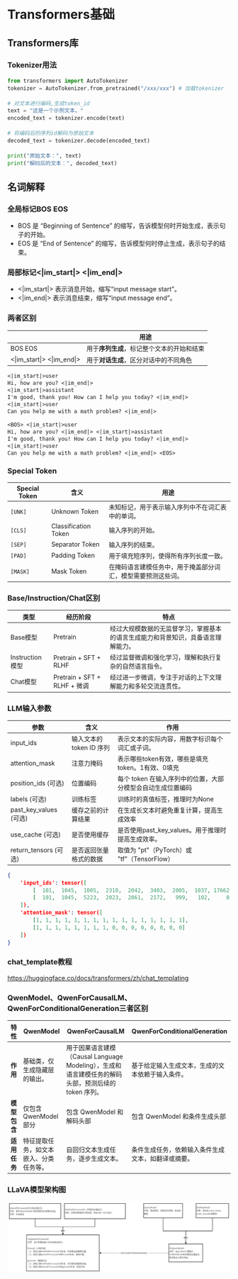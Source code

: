 # Transformers基础



## Transformers库

### Tokenizer用法


```python
from transformers import AutoTokenizer
tokenizer = AutoTokenizer.from_pretrained("/xxx/xxx") # 加载tokenizer

# 对文本进行编码,生成token_id
text = "这是一个示例文本。"
encoded_text = tokenizer.encode(text)

# 将编码后的序列id解码为原始文本
decoded_text = tokenizer.decode(encoded_text)

print("原始文本：", text)
print("解码后的文本：", decoded_text)
```

## 名词解释

### 全局标记BOS  EOS 

- BOS 是 “Beginning of Sentence” 的缩写，告诉模型何时开始生成，表示句子的开始。
- EOS 是 “End of Sentence” 的缩写，告诉模型何时停止生成，表示句子的结束。

### 局部标记<|im_start|>   <|im_end|>

- <|im_start|>  表示消息开始，缩写“input message start”。
- <|im_end|>   表示消息结束，缩写“input message end”。

### 两者区别

|                                | 用途                                       |
| ------------------------------ | ------------------------------------------ |
| BOS  EOS                       | 用于**序列生成**，标记整个文本的开始和结束 |
| <\|im_start\|>    <\|im_end\|> | 用于**对话生成**，区分对话中的不同角色     |

```
<|im_start|>user
Hi, how are you? <|im_end|>
<|im_start|>assistant
I'm good, thank you! How can I help you today? <|im_end|>
<|im_start|>user
Can you help me with a math problem? <|im_end|>
```

```
<BOS> <|im_start|>user
Hi, how are you? <|im_end|> <|im_start|>assistant
I'm good, thank you! How can I help you today? <|im_end|> <|im_start|>user
Can you help me with a math problem? <|im_end|> <EOS>
```

### Special Token

| **Special Token** | **含义**             | **用途**                                                     |
| ----------------- | -------------------- | ------------------------------------------------------------ |
| `[UNK]`           | Unknown Token        | 未知标记，用于表示输入序列中不在词汇表中的单词。             |
| `[CLS]`           | Classification Token | 输入序列的开始。                                             |
| `[SEP]`           | Separator Token      | 输入序列的结束。                                             |
| `[PAD]`           | Padding Token        | 用于填充短序列，使得所有序列长度一致。                       |
| `[MASK]`          | Mask Token           | 在掩码语言建模任务中，用于掩盖部分词汇，模型需要预测这些词。 |

### Base/Instruction/Chat区别

| 类型            | 经历阶段                     | 特点                                                         |
| --------------- | ---------------------------- | ------------------------------------------------------------ |
| Base模型        | Pretrain                     | 经过大规模数据的无监督学习，掌握基本的语言生成能力和背景知识，具备语言理解能力。 |
| Instruction模型 | Pretrain + SFT + RLHF        | 经过监督微调和强化学习，理解和执行复杂的自然语言指令。       |
| Chat模型        | Pretrain + SFT + RLHF + 微调 | 经过进一步微调，专注于对话的上下文理解能力和多轮交流连贯性。 |

### LLM输入参数

| **参数**               | **含义**                 | **作用**                                                    |
| ---------------------- | ------------------------ | ----------------------------------------------------------- |
| input_ids              | 输入文本的 token ID 序列 | 表示文本的实际内容，用数字标识每个词汇或子词。              |
| attention_mask         | 注意力掩码               | 表示哪些token有效，哪些是填充token。1有效、0填充            |
| position_ids (可选)    | 位置编码                 | 每个 token 在输入序列中的位置，大部分模型会自动生成位置编码 |
| labels (可选)          | 训练标签                 | 训练时的真值标签，推理时为None                              |
| past_key_values (可选) | 缓存之前的计算结果       | 在生成长文本时避免重复计算，提高生成效率                    |
| use_cache (可选)       | 是否使用缓存             | 是否使用past_key_values。用于推理时提高生成效率。           |
| return_tensors (可选)  | 是否返回张量格式的数据   | 取值为 "pt"（PyTorch）或 "tf"（TensorFlow）                 |

```json
{
    'input_ids': tensor([
        [  101,  1045,  1005,  2310,  2042,  3403,  2005,  1037, 17662, 12172, 2607,  2026,  2878,  2166,  1012,   102],
        [  101,  1045,  5223,  2023,  2061,  2172,   999,   102,     0,     0,     0,     0,     0,     0,     0,     0]
    ]), 
    'attention_mask': tensor([
        [1, 1, 1, 1, 1, 1, 1, 1, 1, 1, 1, 1, 1, 1, 1, 1],
        [1, 1, 1, 1, 1, 1, 1, 1, 0, 0, 0, 0, 0, 0, 0, 0]
    ])
}
```



### chat_template教程

https://huggingface.co/docs/transformers/zh/chat_templating

### QwenModel、QwenForCausalLM、QwenForConditionalGeneration三者区别

| 特性         | QwenModel                              | QwenForCausalLM                                              | QwenForConditionalGeneration                       |
| ------------ | -------------------------------------- | ------------------------------------------------------------ | -------------------------------------------------- |
| **作用**     | 基础类，仅生成隐藏层的输出。           | 用于因果语言建模（Causal Language Modeling），生成和语言建模任务的解码头部，预测后续的 token 序列。 | 基于给定输入生成文本，生成的文本依赖于输入条件。   |
| **模型包含** | 仅包含 QwenModel 部分                  | 包含 QwenModel 和解码头部                                    | 包含 QwenModel 和条件生成头部                      |
| **适用任务** | 特征提取任务，如文本嵌入、分类任务等。 | 自回归文本生成任务，逐步生成文本。                           | 条件生成任务，依赖输入条件生成文本，如翻译或摘要。 |



### LLaVA模型架构图

![image-20250226103138835](./assets/image-20250226103138835.png)

